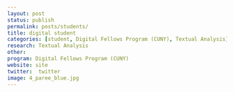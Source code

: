 ```yaml
---
layout: post
status: publish
permalink: posts/students/
title: digital student
categories: [student, Digital Fellows Program (CUNY), Textual Analysis]
research: Textual Analysis
other: 
program: Digital Fellows Program (CUNY)
website: site
twitter:  twitter
image: 4_paree_blue.jpg
---
```

